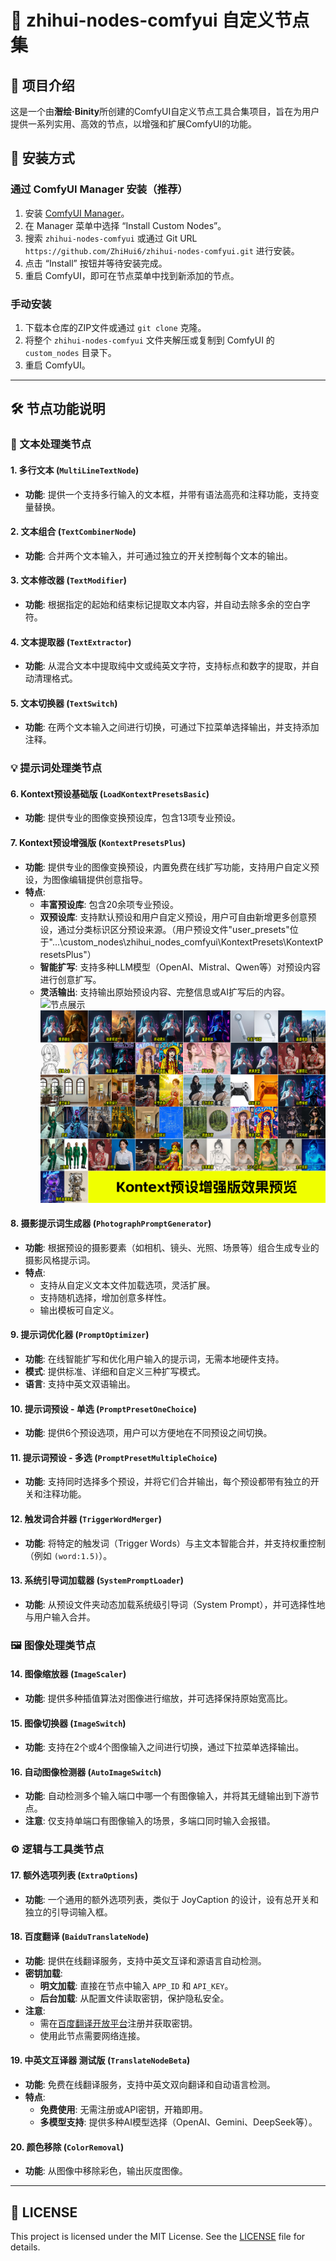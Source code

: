 # 🎨 zhihui-nodes-comfyui 自定义节点集
## 📖 项目介绍

这是一个由**潪绘·Binity**所创建的ComfyUI自定义节点工具合集项目，旨在为用户提供一系列实用、高效的节点，以增强和扩展ComfyUI的功能。

## 🚀 安装方式
### 通过 ComfyUI Manager 安装（推荐）

1.  安装 [ComfyUI Manager](https://github.com/ltdrdata/ComfyUI-Manager)。
2.  在 Manager 菜单中选择 “Install Custom Nodes”。
3.  搜索 `zhihui-nodes-comfyui` 或通过 Git URL `https://github.com/ZhiHui6/zhihui-nodes-comfyui.git` 进行安装。
4.  点击 “Install” 按钮并等待安装完成。
5.  重启 ComfyUI，即可在节点菜单中找到新添加的节点。

### 手动安装

1.  下载本仓库的ZIP文件或通过 `git clone` 克隆。
2.  将整个 `zhihui-nodes-comfyui` 文件夹解压或复制到 ComfyUI 的 `custom_nodes` 目录下。
3.  重启 ComfyUI。

---

## 🛠️ 节点功能说明

### 📝 文本处理类节点

#### 1. 多行文本 (`MultiLineTextNode`)
- **功能**: 提供一个支持多行输入的文本框，并带有语法高亮和注释功能，支持变量替换。

#### 2. 文本组合 (`TextCombinerNode`)
- **功能**: 合并两个文本输入，并可通过独立的开关控制每个文本的输出。

#### 3. 文本修改器 (`TextModifier`)
- **功能**: 根据指定的起始和结束标记提取文本内容，并自动去除多余的空白字符。

#### 4. 文本提取器 (`TextExtractor`)
- **功能**: 从混合文本中提取纯中文或纯英文字符，支持标点和数字的提取，并自动清理格式。

#### 5. 文本切换器 (`TextSwitch`)
- **功能**: 在两个文本输入之间进行切换，可通过下拉菜单选择输出，并支持添加注释。

### 💡 提示词处理类节点

#### 6. Kontext预设基础版 (`LoadKontextPresetsBasic`)
- **功能**: 提供专业的图像变换预设库，包含13项专业预设。

#### 7. Kontext预设增强版 (`KontextPresetsPlus`)
- **功能**: 提供专业的图像变换预设，内置免费在线扩写功能，支持用户自定义预设，为图像编辑提供创意指导。
- **特点**:
    - **丰富预设库**: 包含20余项专业预设。
    - **双预设库**: 支持默认预设和用户自定义预设，用户可自由新增更多创意预设，通过分类标识区分预设来源。（用户预设文件"user_presets"位于"...\custom_nodes\zhihui_nodes_comfyui\KontextPresets\KontextPresetsPlus"）
    - **智能扩写**: 支持多种LLM模型（OpenAI、Mistral、Qwen等）对预设内容进行创意扩写。
    - **灵活输出**: 支持输出原始预设内容、完整信息或AI扩写后的内容。
![节点展示](预览图/Kontext预设增强版节点展示)
![效果展示](预览图/Kontext预设增强版效果预览.jpg)

#### 8. 摄影提示词生成器 (`PhotographPromptGenerator`)
- **功能**: 根据预设的摄影要素（如相机、镜头、光照、场景等）组合生成专业的摄影风格提示词。
- **特点**: 
    - 支持从自定义文本文件加载选项，灵活扩展。
    - 支持随机选择，增加创意多样性。
    - 输出模板可自定义。

#### 9. 提示词优化器 (`PromptOptimizer`)
- **功能**: 在线智能扩写和优化用户输入的提示词，无需本地硬件支持。
- **模式**: 提供标准、详细和自定义三种扩写模式。
- **语言**: 支持中英文双语输出。

#### 10. 提示词预设 - 单选 (`PromptPresetOneChoice`)
- **功能**: 提供6个预设选项，用户可以方便地在不同预设之间切换。

#### 11. 提示词预设 - 多选 (`PromptPresetMultipleChoice`)
- **功能**: 支持同时选择多个预设，并将它们合并输出，每个预设都带有独立的开关和注释功能。

#### 12. 触发词合并器 (`TriggerWordMerger`)
- **功能**: 将特定的触发词（Trigger Words）与主文本智能合并，并支持权重控制（例如 `(word:1.5)`）。

#### 13. 系统引导词加载器 (`SystemPromptLoader`)
- **功能**: 从预设文件夹动态加载系统级引导词（System Prompt），并可选择性地与用户输入合并。

### 🖼️ 图像处理类节点

#### 14. 图像缩放器 (`ImageScaler`)
- **功能**: 提供多种插值算法对图像进行缩放，并可选择保持原始宽高比。

#### 15. 图像切换器 (`ImageSwitch`)
- **功能**: 支持在2个或4个图像输入之间进行切换，通过下拉菜单选择输出。

#### 16. 自动图像检测器 (`AutoImageSwitch`)
- **功能**: 自动检测多个输入端口中哪一个有图像输入，并将其无缝输出到下游节点。
- **注意**: 仅支持单端口有图像输入的场景，多端口同时输入会报错。

### ⚙️ 逻辑与工具类节点

#### 17. 额外选项列表 (`ExtraOptions`)
- **功能**: 一个通用的额外选项列表，类似于 JoyCaption 的设计，设有总开关和独立的引导词输入框。

#### 18. 百度翻译 (`BaiduTranslateNode`)
- **功能**: 提供在线翻译服务，支持中英文互译和源语言自动检测。
- **密钥加载**: 
    - **明文加载**: 直接在节点中输入 `APP_ID` 和 `API_KEY`。
    - **后台加载**: 从配置文件读取密钥，保护隐私安全。
- **注意**: 
    - 需在[百度翻译开放平台](https://api.fanyi.baidu.com/)注册并获取密钥。
    - 使用此节点需要网络连接。

#### 19. 中英文互译器 测试版 (`TranslateNodeBeta`)
- **功能**: 免费在线翻译服务，支持中英文双向翻译和自动语言检测。
- **特点**:
    - **免费使用**: 无需注册或API密钥，开箱即用。
    - **多模型支持**: 提供多种AI模型选择（OpenAI、Gemini、DeepSeek等）。

#### 20. 颜色移除 (`ColorRemoval`)
- **功能**: 从图像中移除彩色，输出灰度图像。

---

## 📜 LICENSE

This project is licensed under the MIT License. See the [LICENSE](LICENSE) file for details.
